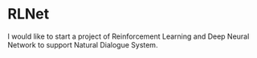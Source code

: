 # RLNet
I would like to start a project of Reinforcement Learning and Deep Neural Network to support Natural Dialogue System.
